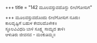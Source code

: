 +++
title = "142 ಮೂಲವಸ್ತುವದೊನ್ದು ಲೀಲೆಗೋಸುಗ"

+++
ಮೂಲವಸ್ತುವದೊಂದು ಲೀಲೆಗೋಸುಗ ನೂರು।  
ಕಾಲದೃಷ್ಟಿಗೆ ಬಹುಳ ಕೇವಲದೊಳೇಕ॥  
ಸ್ಥೂಲವಿವಿಧದಿ ಬಾಳಿ ಸೂಕ್ಷ್ಮ ಸಾಮ್ಯದ ತಾಳಿ।  
ಆಳುತಿರು ಜೀವನವ - ಮಂಕುತಿಮ್ಮ॥  
